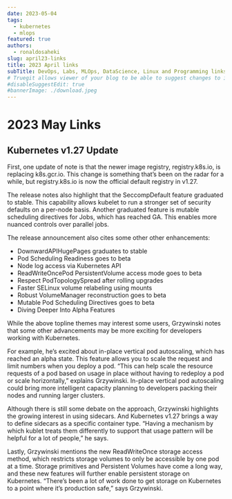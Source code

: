 ```yaml
---
date: 2023-05-04
tags:
  - kubernetes
  - mlops
featured: true
authors:
  - ronaldosaheki
slug: april23-links
title: 2023 April links
subTitle: DevOps, Labs, MLOps, DataScience, Linux and Programming links.
# Truegit allows viewer of your blog to be able to suggest changes to it. To disable that, use this flag.
#disableSuggestEdit: true
#bannerImage: ./download.jpeg
---
```


# 2023 May Links

## Kubernetes v1.27 Update


First, one update of note is that the newer image registry, registry.k8s.io, is replacing k8s.gcr.io. This change is something that’s been on the radar for a while, but registry.k8s.io is now the official default registry in v1.27.

The release notes also highlight that the SeccompDefault feature graduated to stable. This capability allows kubelet to run a stronger set of security defaults on a per-node basis. Another graduated feature is mutable scheduling directives for Jobs, which has reached GA. This enables more nuanced controls over parallel jobs.

The release announcement also cites some other other enhancements:

- DownwardAPIHugePages graduates to stable
- Pod Scheduling Readiness goes to beta
- Node log access via Kubernetes API
- ReadWriteOncePod PersistentVolume access mode goes to beta
- Respect PodTopologySpread after rolling upgrades
- Faster SELinux volume relabeling using mounts
- Robust VolumeManager reconstruction goes to beta
- Mutable Pod Scheduling Directives goes to beta
- Diving Deeper Into Alpha Features

While the above topline themes may interest some users, Grzywinski notes that some other advancements may be more exciting for developers working with Kubernetes.

For example, he’s excited about in-place vertical pod autoscaling, which has reached an alpha state. This feature allows you to scale the request and limit numbers when you deploy a pod. “This can help scale the resource requests of a pod based on usage in place without having to redeploy a pod or scale horizontally,” explains Grzywinski. In-place vertical pod autoscaling could bring more intelligent capacity planning to developers packing their nodes and running larger clusters.

Although there is still some debate on the approach, Grzywinski highlights the growing interest in using sidecars. And Kubernetes v1.27 brings a way to define sidecars as a specific container type. “Having a mechanism by which kublet treats them differently to support that usage pattern will be helpful for a lot of people,” he says.

Lastly, Grzywinski mentions the new ReadWriteOnce storage access method, which restricts storage volumes to only be accessible by one pod at a time. Storage primitives and Persistent Volumes have come a long way, and these new features will further enable persistent storage on Kubernetes. “There’s been a lot of work done to get storage on Kubernetes to a point where it’s production safe,” says Grzywinski.